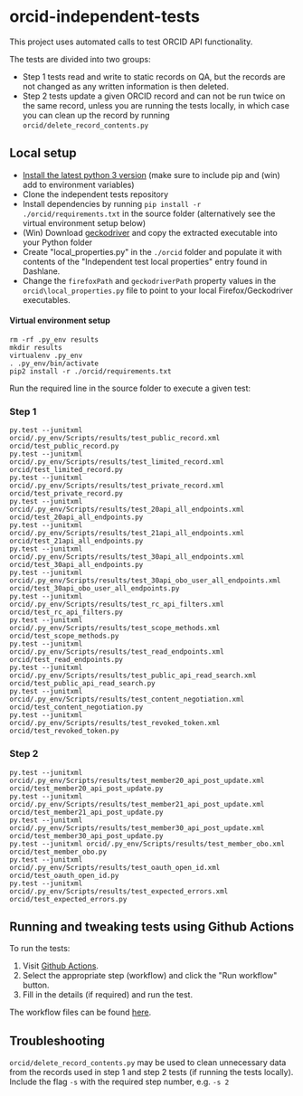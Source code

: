 # orcid-independent-tests

This project uses automated calls to test ORCID API functionality.

The tests are divided into two groups:
* Step 1 tests read and write to static records on QA, but the records are not changed as any written information is then deleted.
* Step 2 tests update a given ORCID record and can not be run twice on the same record, unless you are running the tests locally, in which case you can clean up the record by running `orcid/delete_record_contents.py`

## Local setup

* [Install the latest python 3 version](https://www.python.org/downloads/) (make sure to include pip and (win) add to environment variables)
* Clone the independent tests repository
* Install dependencies by running `pip install -r ./orcid/requirements.txt` in the source folder (alternatively see the virtual environment setup below)
* (Win) Download [geckodriver](https://github.com/mozilla/geckodriver/releases) and copy the extracted executable into your Python folder
* Create "local_properties.py" in the `./orcid` folder and populate it with contents of the "Independent test local properties" entry found in Dashlane.
* Change the `firefoxPath` and `geckodriverPath` property values in the `orcid\local_properties.py` file to point to your local Firefox/Geckodriver executables.

#### Virtual environment setup

    rm -rf .py_env results
    mkdir results
    virtualenv .py_env
    . .py_env/bin/activate
    pip2 install -r ./orcid/requirements.txt

Run the required line in the source folder to execute a given test:

### Step 1
    py.test --junitxml orcid/.py_env/Scripts/results/test_public_record.xml orcid/test_public_record.py
    py.test --junitxml orcid/.py_env/Scripts/results/test_limited_record.xml orcid/test_limited_record.py
    py.test --junitxml orcid/.py_env/Scripts/results/test_private_record.xml orcid/test_private_record.py
    py.test --junitxml orcid/.py_env/Scripts/results/test_20api_all_endpoints.xml orcid/test_20api_all_endpoints.py
    py.test --junitxml orcid/.py_env/Scripts/results/test_21api_all_endpoints.xml orcid/test_21api_all_endpoints.py
    py.test --junitxml orcid/.py_env/Scripts/results/test_30api_all_endpoints.xml orcid/test_30api_all_endpoints.py
    py.test --junitxml orcid/.py_env/Scripts/results/test_30api_obo_user_all_endpoints.xml orcid/test_30api_obo_user_all_endpoints.py
    py.test --junitxml orcid/.py_env/Scripts/results/test_rc_api_filters.xml orcid/test_rc_api_filters.py
    py.test --junitxml orcid/.py_env/Scripts/results/test_scope_methods.xml orcid/test_scope_methods.py
    py.test --junitxml orcid/.py_env/Scripts/results/test_read_endpoints.xml orcid/test_read_endpoints.py
    py.test --junitxml orcid/.py_env/Scripts/results/test_public_api_read_search.xml orcid/test_public_api_read_search.py
    py.test --junitxml orcid/.py_env/Scripts/results/test_content_negotiation.xml orcid/test_content_negotiation.py
    py.test --junitxml orcid/.py_env/Scripts/results/test_revoked_token.xml orcid/test_revoked_token.py
### Step 2
    py.test --junitxml orcid/.py_env/Scripts/results/test_member20_api_post_update.xml orcid/test_member20_api_post_update.py
    py.test --junitxml orcid/.py_env/Scripts/results/test_member21_api_post_update.xml orcid/test_member21_api_post_update.py
    py.test --junitxml orcid/.py_env/Scripts/results/test_member30_api_post_update.xml orcid/test_member30_api_post_update.py
    py.test --junitxml orcid/.py_env/Scripts/results/test_member_obo.xml orcid/test_member_obo.py
    py.test --junitxml orcid/.py_env/Scripts/results/test_oauth_open_id.xml orcid/test_oauth_open_id.py
    py.test --junitxml orcid/.py_env/Scripts/results/test_expected_errors.xml orcid/test_expected_errors.py


## Running and tweaking tests using Github Actions

To run the tests:

1. Visit [Github Actions](https://github.com/ORCID/orcid-independent-tests/actions/).
2. Select the appropriate step (workflow) and click the "Run workflow" button.
3. Fill in the details (if required) and run the test.

The workflow files can be found [here](https://github.com/ORCID/orcid-independent-tests/tree/master/.github/workflows).

## Troubleshooting

`orcid/delete_record_contents.py` may be used to clean unnecessary data from the records used in step 1 and step 2 tests (if running the tests locally). Include the flag `-s` with the required step number, e.g. `-s 2`
